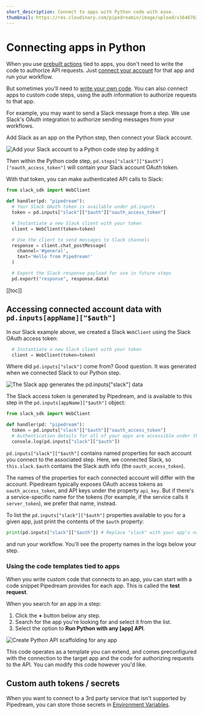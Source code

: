 ```yaml
---
short_description: Connect to apps with Python code with ease.
thumbnail: https://res.cloudinary.com/pipedreamin/image/upload/v1646763806/docs/icons/icons8-connected-96_fcbhxc.png
---
```


# Connecting apps in Python

When you use [prebuilt actions](/components#actions) tied to apps, you don't need to write the code to authorize API requests. Just [connect your account](/connected-accounts/#connecting-accounts) for that app and run your workflow.

But sometimes you'll need to [write your own code](/code/python/). You can also connect apps to custom code steps, using the auth information to authorize requests to that app.

For example, you may want to send a Slack message from a step. We use Slack's OAuth integration to authorize sending messages from your workflows.

Add Slack as an app on the Python step, then connect your Slack account.

![Add your Slack account to a Python code step by adding it](https://res.cloudinary.com/pipedreamin/image/upload/v1658954165/docs/components/CleanShot_2022-07-27_at_16.35.37_ytofp2.gif)

Then within the Python code step, `pd.steps["slack"]["$auth"]["oauth_access_token"]` will contain your Slack account OAuth token.

With that token, you can make authenticated API calls to Slack:

```python
from slack_sdk import WebClient

def handler(pd: "pipedream"):
  # Your Slack OAuth token is available under pd.inputs
  token = pd.inputs["slack"]["$auth"]["oauth_access_token"]

  # Instantiate a new Slack client with your token
  client = WebClient(token=token)

  # Use the client to send messages to Slack channels
  response = client.chat_postMessage(
    channel='#general',
    text='Hello from Pipedream!'
  )

  # Export the Slack response payload for use in future steps
  pd.export("response", response.data)
```

[[toc]]

## Accessing connected account data with `pd.inputs[appName]["$auth"]`

In our Slack example above, we created a Slack `WebClient` using the Slack OAuth access token:

```python
  # Instantiate a new Slack client with your token
  client = WebClient(token=token)
```

Where did `pd.inputs["slack"]` come from? Good question. It was generated when we connected Slack to our Python step.

![The Slack app generates the pd.inputs["slack"] data](https://res.cloudinary.com/pipedreamin/image/upload/v1658954351/docs/components/CleanShot_2022-07-27_at_16.38.42_f08ocy.png)

The Slack access token is generated by Pipedream, and is available to this step in the `pd.inputs[appName]["$auth"]` object:

```python
from slack_sdk import WebClient

def handler(pd: "pipedream"):
  token = pd.inputs["slack"]["$auth"]["oauth_access_token"]
  # Authentication details for all of your apps are accessible under the special pd.inputs["slack"] variable:
  console.log(pd.inputs["slack"]["$auth"])
```

`pd.inputs["slack"]["$auth"]` contains named properties for each account you connect to the associated step. Here, we connected Slack, so `this.slack.$auth` contains the Slack auth info (the `oauth_access_token`).

The names of the properties for each connected account will differ with the account. Pipedream typically exposes OAuth access tokens as `oauth_access_token`, and API keys under the property `api_key`. But if there's a service-specific name for the tokens (for example, if the service calls it `server_token`), we prefer that name, instead.

To list the `pd.inputs["slack"]["$auth"]` properties available to you for a given app, just print the contents of the `$auth` property:

```python
print(pd.inputs["slack"]["$auth"]) # Replace "slack" with your app's name
```

and run your workflow. You'll see the property names in the logs below your step.

### Using the code templates tied to apps

When you write custom code that connects to an app, you can start with a code snippet Pipedream provides for each app. This is called the **test request**.

When you search for an app in a step:

1. Click the **+** button below any step.
2. Search for the app you're looking for and select it from the list.
3. Select the option to **Run Python with any [app] API**.

![Create Python API scaffolding for any app](https://res.cloudinary.com/pipedreamin/image/upload/v1658954462/docs/components/CleanShot_2022-07-27_at_16.40.41_isy1e6.png)

This code operates as a template you can extend, and comes preconfigured with the connection to the target app and the code for authorizing requests to the API. You can modify this code however you'd like.

## Custom auth tokens / secrets

When you want to connect to a 3rd party service that isn't supported by Pipedream, you can store those secrets in [Environment Variables](/environment-variables/).

<Footer />
